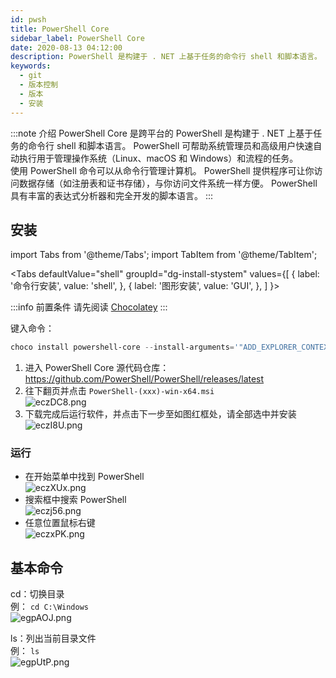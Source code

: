 ```yaml
---
id: pwsh
title: PowerShell Core
sidebar_label: PowerShell Core
date: 2020-08-13 04:12:00
description: PowerShell 是构建于 . NET 上基于任务的命令行 shell 和脚本语言。 PowerShell 可帮助系统管理员和高级用户快速自动执行用于管理操作系统（Linux、macOS 和 Windows）和流程的任务。使用 PowerShell 命令可以从命令行管理计算机。 PowerShell 提供程序可让你访问数据存储（如注册表和证书存储），与你访问文件系统一样方便。 PowerShell 具有丰富的表达式分析器和完全开发的脚本语言。
keywords:
  - git
  - 版本控制
  - 版本
  - 安装
---
```


:::note 介绍
PowerShell Core 是跨平台的
PowerShell 是构建于 . NET 上基于任务的命令行 shell 和脚本语言。 PowerShell 可帮助系统管理员和高级用户快速自动执行用于管理操作系统（Linux、macOS 和 Windows）和流程的任务。  
使用 PowerShell 命令可以从命令行管理计算机。 PowerShell 提供程序可让你访问数据存储（如注册表和证书存储），与你访问文件系统一样方便。 PowerShell 具有丰富的表达式分析器和完全开发的脚本语言。
:::

## 安装

import Tabs from '@theme/Tabs';
import TabItem from '@theme/TabItem';

<Tabs
  defaultValue="shell"
  groupId="dg-install-stystem"
  values={[
    { label: '命令行安装', value: 'shell', },
    { label: '图形安装', value: 'GUI', },
  ]
}>
<TabItem value="shell">

:::info 前置条件
请先阅读 [Chocolatey](../base-software/chocolatey)
:::

键入命令：

```powershell title="PowerShell"
choco install powershell-core --install-arguments='"ADD_EXPLORER_CONTEXT_MENU_OPENPOWERSHELL=1 REGISTER_MANIFEST=1 ENABLE_PSREMOTING=1"'
```

</TabItem>
<TabItem value="GUI">

1. 进入 PowerShell Core 源代码仓库：https://github.com/PowerShell/PowerShell/releases/latest  
2. 往下翻页并点击 `PowerShell-(xxx)-win-x64.msi`  
![eczDC8.png](https://s2.ax1x.com/2019/08/05/eczDC8.png)  
3. 下载完成后运行软件，并点击下一步至如图红框处，请全部选中并安装    
![eczI8U.png](https://s2.ax1x.com/2019/08/05/eczI8U.png)  


</TabItem>
</Tabs>

### 运行

* 在开始菜单中找到 PowerShell  
![eczXUx.png](https://s2.ax1x.com/2019/08/05/eczXUx.png)
* 搜索框中搜索 PowerShell  
![eczj56.png](https://s2.ax1x.com/2019/08/05/eczj56.png)
* 任意位置鼠标右键  
![eczxPK.png](https://s2.ax1x.com/2019/08/05/eczxPK.png)

## 基本命令

cd：切换目录  
例： `cd C:\Windows`  
![egpAOJ.png](https://s2.ax1x.com/2019/08/05/egpAOJ.png)

ls：列出当前目录文件  
例： `ls`  
![egpUtP.png](https://s2.ax1x.com/2019/08/05/egpUtP.png)

